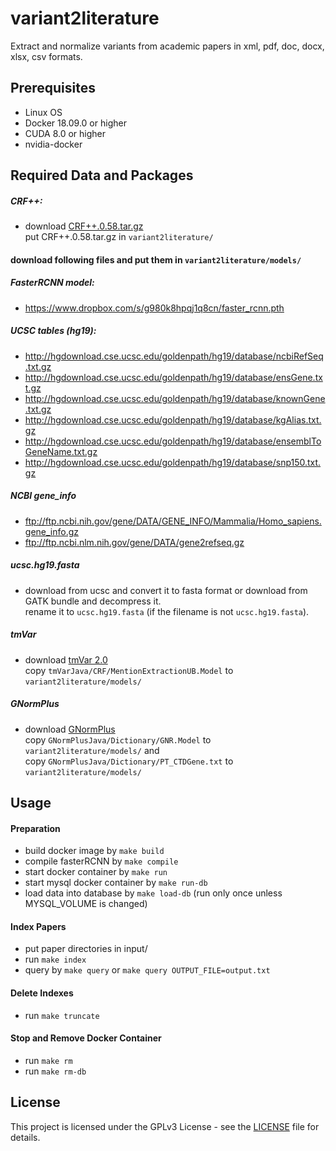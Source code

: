 # variant2literature

Extract and normalize variants from academic papers in xml, pdf, doc, docx, xlsx, csv formats.

## Prerequisites
- Linux OS
- Docker 18.09.0 or higher
- CUDA 8.0 or higher
- nvidia-docker

## Required Data and Packages

##### CRF++:
- download <a href=https://taku910.github.io/crfpp/>CRF++.0.58.tar.gz<a> \
put CRF++.0.58.tar.gz in `variant2literature/`


#### download following files and put them in `variant2literature/models/`

##### FasterRCNN model:
- https://www.dropbox.com/s/g980k8hpqj1q8cn/faster_rcnn.pth

##### UCSC tables (hg19):
- http://hgdownload.cse.ucsc.edu/goldenpath/hg19/database/ncbiRefSeq.txt.gz
- http://hgdownload.cse.ucsc.edu/goldenpath/hg19/database/ensGene.txt.gz
- http://hgdownload.cse.ucsc.edu/goldenpath/hg19/database/knownGene.txt.gz
- http://hgdownload.cse.ucsc.edu/goldenpath/hg19/database/kgAlias.txt.gz
- http://hgdownload.cse.ucsc.edu/goldenpath/hg19/database/ensemblToGeneName.txt.gz
- http://hgdownload.cse.ucsc.edu/goldenpath/hg19/database/snp150.txt.gz

##### NCBI gene_info
- ftp://ftp.ncbi.nih.gov/gene/DATA/GENE_INFO/Mammalia/Homo_sapiens.gene_info.gz
- ftp://ftp.ncbi.nlm.nih.gov/gene/DATA/gene2refseq.gz

##### ucsc.hg19.fasta
- download from ucsc and convert it to fasta format or download from GATK bundle and decompress it. \
rename it to `ucsc.hg19.fasta` (if the filename is not `ucsc.hg19.fasta`).

##### tmVar
- download <a href="https://www.ncbi.nlm.nih.gov/research/bionlp/Tools/tmvar/">tmVar 2.0</a> \
copy `tmVarJava/CRF/MentionExtractionUB.Model` to `variant2literature/models/`

##### GNormPlus
- download <a href=https://www.ncbi.nlm.nih.gov/research/bionlp/Tools/gnormplus/>GNormPlus</a> \
copy `GNormPlusJava/Dictionary/GNR.Model` to `variant2literature/models/` and \
copy `GNormPlusJava/Dictionary/PT_CTDGene.txt` to `variant2literature/models/`

## Usage

#### Preparation

- build docker image by `make build`
- compile fasterRCNN by `make compile`
- start docker container by `make run`
- start mysql docker container by `make run-db`
- load data into database by `make load-db` (run only once unless MYSQL_VOLUME is changed)

#### Index Papers

- put paper directories in input/
- run `make index`
- query by `make query` or `make query OUTPUT_FILE=output.txt`

#### Delete Indexes

- run `make truncate`

#### Stop and Remove Docker Container

- run `make rm`
- run `make rm-db`

## License

This project is licensed under the GPLv3 License - see the [LICENSE](LICENSE) file for details.
